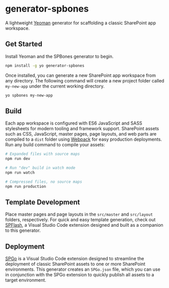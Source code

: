 # generator-spbones

A lightweight [Yeoman](http://yeoman.io/) generator for scaffolding a classic SharePoint app workspace.

## Get Started

Install Yeoman and the SPBones generator to begin.

```sh
npm install -g yo generator-spbones
```

Once installed, you can generate a new SharePoint app workspace from any directory. The following command will create a new project folder called `my-new-app` under the current working directory.

```sh
yo spbones my-new-app
```

## Build

Each app workspace is configured with ES6 JavaScript and SASS stylesheets for modern tooling and framework support. SharePoint assets such as CSS, JavaScript, master pages, page layouts, and web parts are compiled to a `dist` folder using [Webpack](https://webpack.js.org/) for easy production deployments. Run any build command to compile your assets:

```sh
# Expanded files with source maps
npm run dev

# Run "dev" build in watch mode
npm run watch

# Compressed files, no source maps
npm run production
```

## Template Development

Place master pages and page layouts in the `src/master` and `src/layout` folders, respectively. For quick and easy template generation, check out [SPFlash](https://marketplace.visualstudio.com/items?itemName=spiritous.spflash'), a Visual Studio Code extension designed and built as a companion to this generator.

## Deployment

[SPGo](https://marketplace.visualstudio.com/items?itemName=SiteGo.spgo) is a Visual Studio Code extension designed to streamline the deployment of classic SharePoint assets to one or more SharePoint environments. This generator creates an `SPGo.json` file, which you can use in conjunction with the SPGo extension to quickly publish all assets to a target environment.
